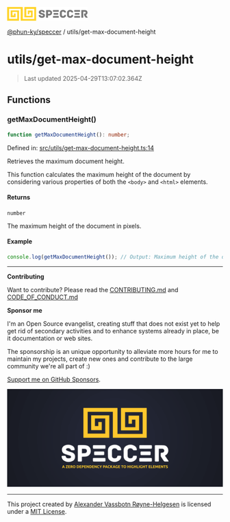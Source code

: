 <div><img alt="SPECCER logo" src="https://raw.githubusercontent.com/phun-ky/speccer/main/public/logo-speccer-horizontal-colored-package.svg?raw=true" style="max-height:32px;"/></div>

[@phun-ky/speccer](../README.md) / utils/get-max-document-height

# utils/get-max-document-height

> Last updated 2025-04-29T13:07:02.364Z

## Functions

### getMaxDocumentHeight()

```ts
function getMaxDocumentHeight(): number;
```

Defined in:
[src/utils/get-max-document-height.ts:14](https://github.com/phun-ky/speccer/blob/main/src/utils/get-max-document-height.ts#L14)

Retrieves the maximum document height.

This function calculates the maximum height of the document by considering
various properties of both the `<body>` and `<html>` elements.

#### Returns

`number`

The maximum height of the document in pixels.

#### Example

```ts
console.log(getMaxDocumentHeight()); // Output: Maximum height of the document (in pixels)
```

---

**Contributing**

Want to contribute? Please read the
[CONTRIBUTING.md](https://github.com/phun-ky/speccer/blob/main/CONTRIBUTING.md)
and
[CODE_OF_CONDUCT.md](https://github.com/phun-ky/speccer/blob/main/CODE_OF_CONDUCT.md)

**Sponsor me**

I'm an Open Source evangelist, creating stuff that does not exist yet to help
get rid of secondary activities and to enhance systems already in place, be it
documentation or web sites.

The sponsorship is an unique opportunity to alleviate more hours for me to
maintain my projects, create new ones and contribute to the large community
we're all part of :)

[Support me on GitHub Sponsors](https://github.com/sponsors/phun-ky).

![Speccer banner, with logo and slogan: A zero dependency package to annotate or highlight elements](https://github.com/phun-ky/speccer/blob/main/public/speccer-banner.png?raw=true)

---

This project created by [Alexander Vassbotn Røyne-Helgesen](http://phun-ky.net)
is licensed under a [MIT License](https://choosealicense.com/licenses/mit/).
